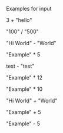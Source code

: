 Examples for input

3 + "hello"

"100" / "500"

"Hi World" - "World"

"Example" * 5

test - "test"

"Example" * 12

"Example" * 10

"Hi World" + "World"

"Example" + 5

"Example" - 5

